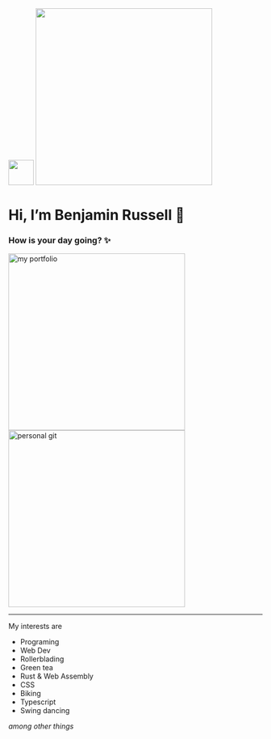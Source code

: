 <img src="https://res.cloudinary.com/dzjvh0z3f/image/upload/v1633465311/branding/icon_svg_jyjxc9.svg" width="50" />
<a href="https://www.codewars.com/users/BenjaminRussell-me"><img src="https://www.codewars.com/users/BenjaminRussell-me/badges/large" width="350" /></a>

#  Hi, I’m Benjamin Russell 👋
### How is your day going? ✨
[<img src="https://res.cloudinary.com/dzjvh0z3f/image/upload/v1633451102/github_readme_assets/portfolio_button_ywnrfq.svg" alt="my portfolio" width="350" />](https://portfolio.benjaminrussell.me/)[<img src="https://res.cloudinary.com/dzjvh0z3f/image/upload/v1633451101/github_readme_assets/personal_button_guikfn.svg" alt="personal git" width="350"/>](https://github.com/BenjaminRussell-me)

*** 
My interests are
- Programing
- Web Dev
- Rollerblading
- Green tea
- Rust & Web Assembly
- CSS
- Biking
- Typescript
- Swing dancing

*among other things*
